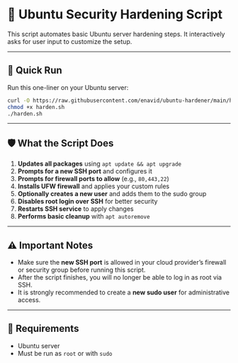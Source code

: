 # 🔐 Ubuntu Security Hardening Script

This script automates basic Ubuntu server hardening steps. It interactively asks for user input to customize the setup.

---

## 🚀 Quick Run

Run this one-liner on your Ubuntu server:

```bash
curl -O https://raw.githubusercontent.com/enavid/ubuntu-hardener/main/harden.sh | bash
chmod +x harden.sh
./harden.sh
```

---

## 🛡️ What the Script Does

1. **Updates all packages** using `apt update && apt upgrade`
2. **Prompts for a new SSH port** and configures it
3. **Prompts for firewall ports to allow** (e.g., `80,443,22`)
4. **Installs UFW firewall** and applies your custom rules
5. **Optionally creates a new user** and adds them to the sudo group
6. **Disables root login over SSH** for better security
7. **Restarts SSH service** to apply changes
8. **Performs basic cleanup** with `apt autoremove`

---

## ⚠️ Important Notes

- Make sure the **new SSH port** is allowed in your cloud provider’s firewall or security group before running this script.
- After the script finishes, you will no longer be able to log in as root via SSH.
- It is strongly recommended to create a **new sudo user** for administrative access.

---

## 🧩 Requirements

- Ubuntu server
- Must be run as `root` or with `sudo`
